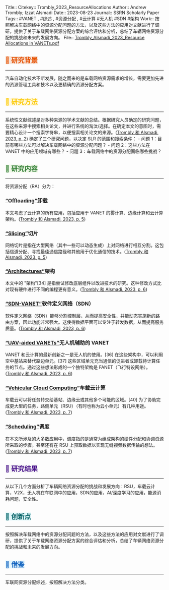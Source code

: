 Title:: 
Citekey:: Trombly\_2023\_ResourceAllocations
Author:: Andrew Trombly; Izzat Alsmadi
Date:: 2023-08-23
Journal:: SSRN Scholarly Paper
Tags:: #VANET , #综述 , #资源分配 , #云计算 #无人机 #SDN #架构
Work:: 按照解决车载网络中的资源分配问题的方法，以及这些方法的应用对文献进行了调研，提供了关于车载网络资源分配方案的综合评估和分析，总结了车辆网络资源分配的挑战和未来的发展方向。
File:: [Trombly\_Alsmadi\_2023\_Resource Allocations in VANETs.pdf](zotero://open-pdf/0_HEGGUMG8)
## <span style="color: #E65100"><span style="background-color: #f7e5da">📄 研究背景</span></span>
***
汽车自动化技术不断发展，随之而来的是车载网络资源需求的增长，需要更加先进的资源管理工具和技术以及更精确的资源分配方案。
## <span style="color: #fcca03"><span style="background-color: #fff8e1">🔎 研究方法</span></span>
***
系统性文献综述是对多种来源的学术文献的总结。根据研究人员确定的研究问题，在这些来源中搜索相关论文，并进行系统的淘汰/选择。在确定本文的意图时，需要精心设计一个搜索字符串，以便搜索相关论文的来源。<span class="citation" data-citation="%7B%22citationItems%22%3A%5B%7B%22uris%22%3A%5B%22http%3A%2F%2Fzotero.org%2Fusers%2F10122808%2Fitems%2FG6HQ3XZI%22%5D%2C%22locator%22%3A%222%22%7D%5D%2C%22properties%22%3A%7B%7D%7D" ztype="zcitation">(<span class="citation-item"><a href="zotero://select/library/items/G6HQ3XZI">Trombly 和 Alsmadi, 2023, p. 2</a></span>)</span>
确定了三个研究问题，以决定 SLR 的范围和搜索条件：
\- 问题 1：目前有哪些方法可以解决车载网络中的资源分配问题？
\- 问题 2：这些方法在 VANET 中的应用领域有哪些？
\- 问题 3：车载网络中的资源分配面临哪些挑战？
## <span style="color: #2E7D32"><span style="background-color: #f1f8e9">🔬 研究内容</span></span>
***
将资源分配（RA）分为：
### <span class="highlight" data-annotation="%7B%22attachmentURI%22%3A%22http%3A%2F%2Fzotero.org%2Fusers%2F10122808%2Fitems%2FHEGGUMG8%22%2C%22annotationKey%22%3A%2243ME3Y7K%22%2C%22color%22%3A%22%232ea8e5%22%2C%22pageLabel%22%3A%225%22%2C%22position%22%3A%7B%22pageIndex%22%3A4%2C%22rects%22%3A%5B%5B74.928%2C456.349%2C134.905%2C466.869%5D%5D%7D%2C%22citationItem%22%3A%7B%22uris%22%3A%5B%22http%3A%2F%2Fzotero.org%2Fusers%2F10122808%2Fitems%2FG6HQ3XZI%22%5D%2C%22locator%22%3A%225%22%7D%7D" ztype="zhighlight"><a href="zotero://open-pdf/library/items/HEGGUMG8?page=5&#x26;annotation=43ME3Y7K">“Offloading”</a></span>卸载
本文考虑了云计算的所有应用，包括应用于 VANET 的雾计算、边缘计算和云计算架构。<span class="citation" data-citation="%7B%22citationItems%22%3A%5B%7B%22uris%22%3A%5B%22http%3A%2F%2Fzotero.org%2Fusers%2F10122808%2Fitems%2FG6HQ3XZI%22%5D%2C%22locator%22%3A%225%22%7D%5D%2C%22properties%22%3A%7B%7D%7D" ztype="zcitation">(<span class="citation-item"><a href="zotero://select/library/items/G6HQ3XZI">Trombly 和 Alsmadi, 2023, p. 5</a></span>)</span>
### <span class="highlight" data-annotation="%7B%22attachmentURI%22%3A%22http%3A%2F%2Fzotero.org%2Fusers%2F10122808%2Fitems%2FHEGGUMG8%22%2C%22annotationKey%22%3A%22JDUKWUVA%22%2C%22color%22%3A%22%232ea8e5%22%2C%22pageLabel%22%3A%225%22%2C%22position%22%3A%7B%22pageIndex%22%3A4%2C%22rects%22%3A%5B%5B74.928%2C198.386%2C113.783%2C208.906%5D%5D%7D%2C%22citationItem%22%3A%7B%22uris%22%3A%5B%22http%3A%2F%2Fzotero.org%2Fusers%2F10122808%2Fitems%2FG6HQ3XZI%22%5D%2C%22locator%22%3A%225%22%7D%7D" ztype="zhighlight"><a href="zotero://open-pdf/library/items/HEGGUMG8?page=5&#x26;annotation=JDUKWUVA">“Slicing”</a></span>切片
网络切片是指在大型网络（其中一些可以动态生成）上对网络进行相互分割。这包括信道分配、寻找最佳通信路径和其他用于优化通信的技术。<span class="citation" data-citation="%7B%22citationItems%22%3A%5B%7B%22uris%22%3A%5B%22http%3A%2F%2Fzotero.org%2Fusers%2F10122808%2Fitems%2FG6HQ3XZI%22%5D%2C%22locator%22%3A%225%22%7D%5D%2C%22properties%22%3A%7B%7D%7D" ztype="zcitation">(<span class="citation-item"><a href="zotero://select/library/items/G6HQ3XZI">Trombly 和 Alsmadi, 2023, p. 5</a></span>)</span>
### <span class="highlight" data-annotation="%7B%22attachmentURI%22%3A%22http%3A%2F%2Fzotero.org%2Fusers%2F10122808%2Fitems%2FHEGGUMG8%22%2C%22annotationKey%22%3A%22UHKWS7JM%22%2C%22color%22%3A%22%232ea8e5%22%2C%22pageLabel%22%3A%226%22%2C%22position%22%3A%7B%22pageIndex%22%3A5%2C%22rects%22%3A%5B%5B74.928%2C428.63%2C154.376%2C439.15%5D%5D%7D%2C%22citationItem%22%3A%7B%22uris%22%3A%5B%22http%3A%2F%2Fzotero.org%2Fusers%2F10122808%2Fitems%2FG6HQ3XZI%22%5D%2C%22locator%22%3A%226%22%7D%7D" ztype="zhighlight"><a href="zotero://open-pdf/library/items/HEGGUMG8?page=6&#x26;annotation=UHKWS7JM">“Architectures”</a></span>架构
本文中的 "架构"\[34] 是指尝试修改底层组件以改进技术的研究。这种修改方式比对现有硬件进行不同的编程更有意义。<span class="citation" data-citation="%7B%22citationItems%22%3A%5B%7B%22uris%22%3A%5B%22http%3A%2F%2Fzotero.org%2Fusers%2F10122808%2Fitems%2FG6HQ3XZI%22%5D%2C%22locator%22%3A%226%22%7D%5D%2C%22properties%22%3A%7B%7D%7D" ztype="zcitation">(<span class="citation-item"><a href="zotero://select/library/items/G6HQ3XZI">Trombly 和 Alsmadi, 2023, p. 6</a></span>)</span>
### <span class="highlight" data-annotation="%7B%22attachmentURI%22%3A%22http%3A%2F%2Fzotero.org%2Fusers%2F10122808%2Fitems%2FHEGGUMG8%22%2C%22annotationKey%22%3A%22B2K2SFY3%22%2C%22color%22%3A%22%232ea8e5%22%2C%22pageLabel%22%3A%226%22%2C%22position%22%3A%7B%22pageIndex%22%3A5%2C%22rects%22%3A%5B%5B74.928%2C348.697%2C155.235%2C359.217%5D%5D%7D%2C%22citationItem%22%3A%7B%22uris%22%3A%5B%22http%3A%2F%2Fzotero.org%2Fusers%2F10122808%2Fitems%2FG6HQ3XZI%22%5D%2C%22locator%22%3A%226%22%7D%7D" ztype="zhighlight"><a href="zotero://open-pdf/library/items/HEGGUMG8?page=6&#x26;annotation=B2K2SFY3">“SDN-VANET”</a></span>软件定义网络（SDN）
软件定义网络（SDN）能够分割控制层，从而提高安全性，并能动态实施新的路由方案，因此功能非常强大。这使得数据平面可以专注于转发数据，从而提高服务质量。<span class="citation" data-citation="%7B%22citationItems%22%3A%5B%7B%22uris%22%3A%5B%22http%3A%2F%2Fzotero.org%2Fusers%2F10122808%2Fitems%2FG6HQ3XZI%22%5D%2C%22locator%22%3A%226%22%7D%5D%2C%22properties%22%3A%7B%7D%7D" ztype="zcitation">(<span class="citation-item"><a href="zotero://select/library/items/G6HQ3XZI">Trombly 和 Alsmadi, 2023, p. 6</a></span>)</span>
### <span class="highlight" data-annotation="%7B%22attachmentURI%22%3A%22http%3A%2F%2Fzotero.org%2Fusers%2F10122808%2Fitems%2FHEGGUMG8%22%2C%22annotationKey%22%3A%22RGLW6T4G%22%2C%22color%22%3A%22%232ea8e5%22%2C%22pageLabel%22%3A%226%22%2C%22position%22%3A%7B%22pageIndex%22%3A5%2C%22rects%22%3A%5B%5B74.928%2C220.764%2C197.236%2C231.284%5D%5D%7D%2C%22citationItem%22%3A%7B%22uris%22%3A%5B%22http%3A%2F%2Fzotero.org%2Fusers%2F10122808%2Fitems%2FG6HQ3XZI%22%5D%2C%22locator%22%3A%226%22%7D%7D" ztype="zhighlight"><a href="zotero://open-pdf/library/items/HEGGUMG8?page=6&#x26;annotation=RGLW6T4G">“UAV-aided VANETs”</a></span>无人机辅助的 VANET
VANET 和云计算的最新创新之一是无人机的使用。\[36] 在这些架构中，可以利用空中基站来替代路边单元。\[37] 这些区域单元充当通信的促进者或卸载待计算任务的节点。通过这些想法形成的一个独特架构是 FANET（飞行特设网络）。<span class="citation" data-citation="%7B%22citationItems%22%3A%5B%7B%22uris%22%3A%5B%22http%3A%2F%2Fzotero.org%2Fusers%2F10122808%2Fitems%2FG6HQ3XZI%22%5D%2C%22locator%22%3A%226%22%7D%5D%2C%22properties%22%3A%7B%7D%7D" ztype="zcitation">(<span class="citation-item"><a href="zotero://select/library/items/G6HQ3XZI">Trombly 和 Alsmadi, 2023, p. 6</a></span>)</span>
### <span class="highlight" data-annotation="%7B%22attachmentURI%22%3A%22http%3A%2F%2Fzotero.org%2Fusers%2F10122808%2Fitems%2FHEGGUMG8%22%2C%22annotationKey%22%3A%226EAWLDIA%22%2C%22color%22%3A%22%232ea8e5%22%2C%22pageLabel%22%3A%226%22%2C%22position%22%3A%7B%22pageIndex%22%3A5%2C%22rects%22%3A%5B%5B74.928%2C116.831%2C240.373%2C127.351%5D%5D%7D%2C%22citationItem%22%3A%7B%22uris%22%3A%5B%22http%3A%2F%2Fzotero.org%2Fusers%2F10122808%2Fitems%2FG6HQ3XZI%22%5D%2C%22locator%22%3A%226%22%7D%7D" ztype="zhighlight"><a href="zotero://open-pdf/library/items/HEGGUMG8?page=6&#x26;annotation=6EAWLDIA">“Vehicular Cloud Computing”</a></span>车载云计算
车载云可以将任务转交给基站、边缘云或其他多个可能的区域。\[40] 为了协助完成更大型的任务，路侧单元（RSU）（有时也称为云小单元）有几种用途。<span class="citation" data-citation="%7B%22citationItems%22%3A%5B%7B%22uris%22%3A%5B%22http%3A%2F%2Fzotero.org%2Fusers%2F10122808%2Fitems%2FG6HQ3XZI%22%5D%2C%22locator%22%3A%227%22%7D%5D%2C%22properties%22%3A%7B%7D%7D" ztype="zcitation">(<span class="citation-item"><a href="zotero://select/library/items/G6HQ3XZI">Trombly 和 Alsmadi, 2023, p. 7</a></span>)</span>
### <span class="highlight" data-annotation="%7B%22attachmentURI%22%3A%22http%3A%2F%2Fzotero.org%2Fusers%2F10122808%2Fitems%2FHEGGUMG8%22%2C%22annotationKey%22%3A%22R7Z6XYHD%22%2C%22color%22%3A%22%232ea8e5%22%2C%22pageLabel%22%3A%227%22%2C%22position%22%3A%7B%22pageIndex%22%3A6%2C%22rects%22%3A%5B%5B74.928%2C428.63%2C138.229%2C439.15%5D%5D%7D%2C%22citationItem%22%3A%7B%22uris%22%3A%5B%22http%3A%2F%2Fzotero.org%2Fusers%2F10122808%2Fitems%2FG6HQ3XZI%22%5D%2C%22locator%22%3A%227%22%7D%7D" ztype="zhighlight"><a href="zotero://open-pdf/library/items/HEGGUMG8?page=7&#x26;annotation=R7Z6XYHD">“Scheduling”</a></span>调度
在本文所涉及的大多数应用中，调度指的是通常为组成架构的硬件分配和协调资源所采取的步骤。甚至还有在 RSU 上预取数据以实现无缝视频数据传输的想法。<span class="citation" data-citation="%7B%22citationItems%22%3A%5B%7B%22uris%22%3A%5B%22http%3A%2F%2Fzotero.org%2Fusers%2F10122808%2Fitems%2FG6HQ3XZI%22%5D%2C%22locator%22%3A%227%22%7D%5D%2C%22properties%22%3A%7B%7D%7D" ztype="zcitation">(<span class="citation-item"><a href="zotero://select/library/items/G6HQ3XZI">Trombly 和 Alsmadi, 2023, p. 7</a></span>)</span>
## <span style="color: #4A148C"><span style="background-color: #f5f5f5">🚩 研究结果</span></span>
***
从以下几个方面分析了车辆网络资源分配的挑战和发展方向：RSU，车载云计算，V2X，无人机在车联网中的应用，SDN的应用，AI/深度学习的应用，能源消耗问题，安全性。
## <span style="color: #006064"><span style="background-color: #e0f7fa">📌 创新点</span></span>
***
按照解决车载网络中的资源分配问题的方法，以及这些方法的应用对文献进行了调研，提供了关于车载网络资源分配方案的综合评估和分析，总结了车辆网络资源分配的挑战和未来的发展方向。
## <span style="color: #1565C0"><span style="background-color: #e1f5fe">🔬 借鉴</span></span>
***
车联网资源分配综述，按照解决方法分类。
